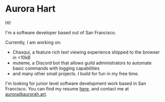 # Aurora Hart
Hi!

I'm a software developer based out of San Francisco.

Currently, I am working on:

- Chasqui, a feature rich text viewing experience shipped to the browser in <10kB
- muteme, a Discord bot that allows guild administrators to automate basic commands with logging capabilities
- and many other small projects. I build for fun in my free time.

I'm looking for junior level software development work based in San Francisco. You can find my resume [here](resume.html), and contact me at [aurora@aurorah.art](mailto:aurora@aurorah.art). 
